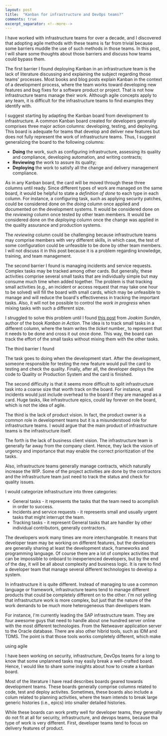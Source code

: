 ```yaml
---
layout: post
title:  "Kanban for infrastructure and DevOps teams?"
comments: true
excerpt_separator: <!--more-->
---
```


I have worked with infrastructure teams for over a decade, and I discovered that
adopting agile methods with these teams is far from trivial because some
barriers muddle the use of such methods in those teams. In this post, I will
share some thoughts about those barriers and discuss how teams could bypass
them.

<!--more-->

The first barrier I found deploying Kanban in an infrastructure team is the lack
of literature discussing and explaining the subject regarding those teams'
processes. Most books and blog posts explain Kanban in the context of a
development process, where the team works toward developing new features and bug
fixes for a software product or project. That is not how infrastructure teams
manage their work. Although agile concepts apply to any team, it is difficult
for the infrastructure teams to find examples they identify with.

I suggest starting by adapting the Kanban board from development to
infrastructure. A common Kanban board created for developers generally comprises
three major action columns: developing, testing, and deploying. This board is
adequate for teams that develop and deliver new features but does not fully
represent the work of infrastructure teams. Thus, I suggest generalizing the
board to the following columns:

  - **Doing** the work, such as configuring infrastructure, assessing its
    quality and compliance, developing automation, and writing contracts;
  - **Reviewing** the work to assure its quality;
  - **Deploying** the work to satisfy all the change and delivery management
    compliance.

As in any Kanban board, the card will be moved through these three columns until
ready. Since different types of work are managed on the same board, it would be
helpful to state a _definition of done_ to each type in each column. For
instance, a configuring task, such as applying security patches, could be
considered done on the _doing_ column once applied and documented on the
development systems. It would be considered done on the _reviewing_ column once
tested by other team members. It would be considered done on the _deploying_
column once the change was applied in the quality assurance and production
systems.

The _reviewing_ column could be challenging because infrastructure teams may
comprise members with very different skills, in which case, the test of some
configuration could be unfeasible to be done by other team members. I will not
discuss it in this post because it is a problem regarding knowledge, training,
and team management.

The second barrier I found is managing incidents and service requests. Complex
tasks may be tracked among other cards. But generally, these activities comprise
several small tasks that are individually simple but may consume much time when
added together. The problem is that tracking small activities (e.g., an incident
or access request that may take one hour to be solved) will fill the board with
small cards, which may be unfeasible to manage and will reduce the board's
effectiveness in tracking the important tasks. Also, it will not be possible to
control the _work in progress_ when mixing tasks with such a different size.

I struggled to solve this problem until I found [this post][small-task] from
_Joakim Sundén_, author of the book _Kanban in Action_. The idea is to track
small tasks in a different column, where the team writes the _ticket_ number_ to
represent that it needs to be done and cross it out once done. This way, the
board can track the effort of the small tasks without mixing them with the other
tasks.

[small-task]: https://joakimsunden.com/one-way-of-handling-small-tasks-on-a-kanban-board

The third barrier I found 

The task goes to doing when the development start. After the development,
someone responsible for testing the new feature would pull the card to testing
and check the quality. Finally, after all, the developer deploys the code to
Quality or Production System and the card is finished.

The second difficulty is that it seems more difficult to split infrastructure
task into a coarse size that worth track on the board. For instance, small
incidents would just include overhead to the board if they are managed as a
card. Huge tasks, like infrastructure epics, could lay forever on the board,
which is not the idea of agile.

The third is the lack of product vision. In fact, the product owner is a common
role in development teams but it is a misunderstood role for infrastructure
teams. I would argue that the main product of infrastructure teams is the
infrastructure itself. 

The forth is the lack of business client vision. The infrastructure team is
generally far away from the company client. Hence, they lack the vision of
urgency and importance that may enable the correct prioritization of the tasks.


Also, infrastructure teams generally manage contracts, which naturally increase
the WIP. Some of the project activities are done by the contractors and the
infrastructure team just need to track the status and check for quality issues.

I would categorize infrastructure into three categories:

  - General tasks - it represents the tasks that the team need to acomplish in
    order to success.
  - Incidents and service requests - it represents small and usually urgent
    tasks that might interrupt the team.
  - Tracking tasks - it represent General tasks that are handler by other
    individual contributors, generally contractors.


The developers work many times are more interchangeable. It means that developer
team may be working on different features, but the developers are generally
sharing at least the development stack, frameworks and programming language. Of
course there are a lot of complex activities that can be impossible to onboard
to inexperienced developers, but by the end of the day, it will be all about
complexity and business logic. It is rare to find a developer team that manage
several different technologies to develop a system. 

In infrastructure it is quite different. Instead of managing to use a common
language or framework, infrastructure teams tend to manage different products
that could be completely different on to the other. I'm not yelling that
infrastructure work is more complex, but just that the nature of the work
demands to be much more heterogeneous than developers team. 

For instance, I'm currently leading the SAP infrastructure team. They are four
awesome guys that need to handle about one hundred server online with the most
different technologies. From the Netweaver application server to the Oracle
database. There are also other hibrid tools, such as IDM and TDMS. The point is
that those tools works completely different, which make 


using agile 

I have been working on security, infrastructure, DevOps teams for a long to know
that some unplanned tasks may easily break a well-crafted board. Hence, I would
like to share some insights about how to create a kanban board.

Most of the literature I have read describes boards geared towards development
teams. These boards generally comprise columns related to code, test and deploy
activites. Sometimes, these boards also include a colum related to planning
activities, where the team intends to break large generic histories (i.e.,
epics) into smaller detailed histories.

While these boards can work pretty well for developer teams, they generally do
not fit at all for security, infrastructure, and devops teams, because tha type
of work is very different. First, developer teams tend to focus on delivery
features of product. 





